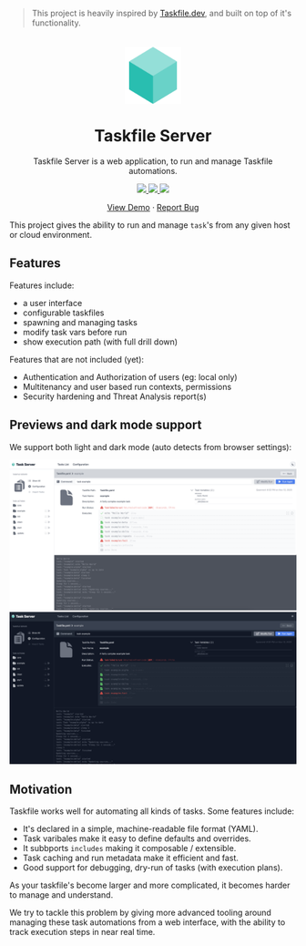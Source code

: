 > This project is heavily inspired by [Taskfile.dev](https://taskfile.dev/), and built on top of it's functionality. 


<p align="center" style="padding-top:20px">
 <img width="100px" src="static/img/logo.svg" align="center" alt="GitHub Readme Stats" />
 <h1 align="center">Taskfile Server</h1>
 <p align="center">Taskfile Server is a web application, to run and manage Taskfile automations.</p>
</p>
  <p align="center">    
    <a href="https://gohugo.io/">
      <img src="https://img.shields.io/badge/Python%20-3.10+%20-gray.svg?colorA=c9177e&colorB=FF4088&style=for-the-badge"/>
    </a>
    <a href="https://tailwindcss.com/">
      <img src="https://img.shields.io/badge/TailwindCSS%20-V3-gray.svg?colorA=0284c7&colorB=38bdf8&style=for-the-badge"/>
    </a>
    <a href="https://alpinejs.dev/">
      <img src="https://img.shields.io/badge/Alpine.js%20-V3-gray.svg?colorA=68a5af&colorB=77c1d2&style=for-the-badge"/>
    </a>
  </p>

  <p align="center">
    <a href="https://www.club404.io">View Demo</a>
    ·
    <a href="https://github.com/Club404/website/issues">Report Bug</a>
  </p>
</p>

This project gives the ability to run and manage `task`'s from any given host or cloud environment.

## Features

Features include:
 - a user interface
 - configurable taskfiles
 - spawning and managing tasks
 - modify task vars before run
 - show execution path (with full drill down)

Features that are not included (yet):
 - Authentication and Authorization of users (eg: local only)
 - Multitenancy and user based run contexts, permissions
 - Security hardening and Threat Analysis report(s)
 
## Previews and dark mode support

We support both light and dark mode (auto detects from browser settings):

![Light Mode](./static/img/sample-light.png)
![Dark Mode](./static/img/sample-dark.png)


## Motivation

Taskfile works well for automating all kinds of tasks. Some features include:

- It's declared in a simple, machine-readable file format (YAML).
- Task varibales make it easy to define defaults and overrides.
- It subbports `includes` making it composable / extensible.
- Task caching and run metadata make it efficient and fast.
- Good support for debugging, dry-run of tasks (with execution plans).

As your taskfile's become larger and more complicated, it becomes harder to manage and understand. 

We try to tackle this problem by giving more advanced tooling around managing these task automations from a web interface, with the ability to track execution steps in near real time.

